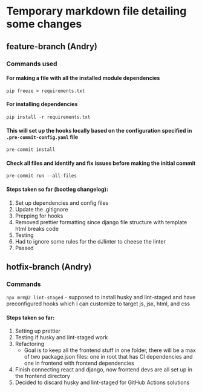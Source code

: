 # Temporary markdown file detailing some changes

## feature-branch (Andry)

### Commands used

#### For making a file with all the installed module dependencies

`pip freeze > requirements.txt`

#### For installing dependencies

`pip install -r requirements.txt`

#### This will set up the hooks locally based on the configuration specified in `.pre-commit-config.yaml` file

`pre-commit install`

#### Check all files and identify and fix issues before making the initial commit

`pre-commit run --all-files`

#### Steps taken so far (bootleg changelog):

1. Set up dependencies and config files
2. Update the .gitignore
3. Prepping for hooks
4. Removed prettier formatting since django file structure with template html breaks code
5. Testing
6. Had to ignore some rules for the dJlinter to cheese the linter
7. Passed

## hotfix-branch (Andry)

### Commands

`npx mrm@2 lint-staged` - supposed to install husky and lint-staged and have preconfigured hooks which I can customize to target js, jsx, html, and css

#### Steps taken so far:

1. Setting up prettier
2. Testing if husky and lint-staged work
3. Refactoring
   - Goal is to keep all the frontend stuff in one folder, there will be a max of two package.json files: one in root that has CI dependencies and one in frontend with frontend dependencies
4. Finish connecting react and django, now frontend devs are all set up in the frontend directory
5. Decided to discard husky and lint-staged for GitHub Actions solutions
